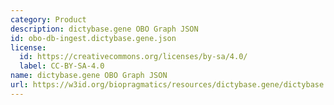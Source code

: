 ```yaml
---
category: Product
description: dictybase.gene OBO Graph JSON
id: obo-db-ingest.dictybase.gene.json
license:
  id: https://creativecommons.org/licenses/by-sa/4.0/
  label: CC-BY-SA-4.0
name: dictybase.gene OBO Graph JSON
url: https://w3id.org/biopragmatics/resources/dictybase.gene/dictybase.gene.json
---
```

